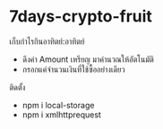 # 7days-crypto-fruit
เก็บกำไรกินอาทิตย์:อาทิตย์

- ดึงค่า Amount เหรียญ มาคำนวณให้อัตโนมัติ
- กรอกแค่จำนวนเงินที่ใช้ซื้ออย่างเดียว

ติดตั้ง
- npm i local-storage
- npm i xmlhttprequest
